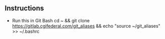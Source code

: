 ## Instructions
* Run this in Git Bash
    cd ~ && git clone https://gitlab.cgifederal.com/git_aliases && echo "source ~/git_aliases" >> ~/.bashrc
